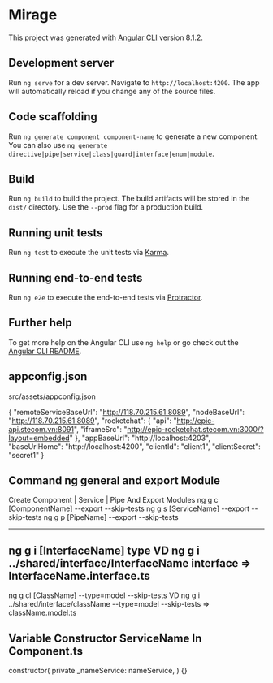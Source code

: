 # Mirage

This project was generated with [Angular CLI](https://github.com/angular/angular-cli) version 8.1.2.

## Development server

Run `ng serve` for a dev server. Navigate to `http://localhost:4200`. The app will automatically reload if you change any of the source files.

## Code scaffolding

Run `ng generate component component-name` to generate a new component. You can also use `ng generate directive|pipe|service|class|guard|interface|enum|module`.

## Build

Run `ng build` to build the project. The build artifacts will be stored in the `dist/` directory. Use the `--prod` flag for a production build.

## Running unit tests

Run `ng test` to execute the unit tests via [Karma](https://karma-runner.github.io).

## Running end-to-end tests

Run `ng e2e` to execute the end-to-end tests via [Protractor](http://www.protractortest.org/).

## Further help

To get more help on the Angular CLI use `ng help` or go check out the [Angular CLI README](https://github.com/angular/angular-cli/blob/master/README.md).
## appconfig.json
src/assets/appconfig.json

{
	"remoteServiceBaseUrl": "http://118.70.215.61:8089",
	"nodeBaseUrl": "http://118.70.215.61:8089",
	"rocketchat": {
		"api": "http://epic-api.stecom.vn:8091",
		"iframeSrc": "http://epic-rocketchat.stecom.vn:3000/?layout=embedded"
	},
	"appBaseUrl": "http://localhost:4203",
	"baseUrlHome": "http://localhost:4200",
	"clientId": "client1",
	"clientSecret": "secret1"
}

## Command ng general and export Module
Create Component | Service | Pipe And Export Modules
ng g c [ComponentName] --export --skip-tests
ng g s [ServiceName] --export --skip-tests
ng g p [PipeName] --export --skip-tests

-----
ng g i [InterfaceName] type
VD ng g i ../shared/interface/InterfaceName interface => InterfaceName.interface.ts
-----
ng g cl [ClassName] --type=model --skip-tests
VD ng g i ../shared/interface/className --type=model --skip-tests => className.model.ts

## Variable Constructor ServiceName In Component.ts
constructor(
	private _nameService: nameService,
) {}
